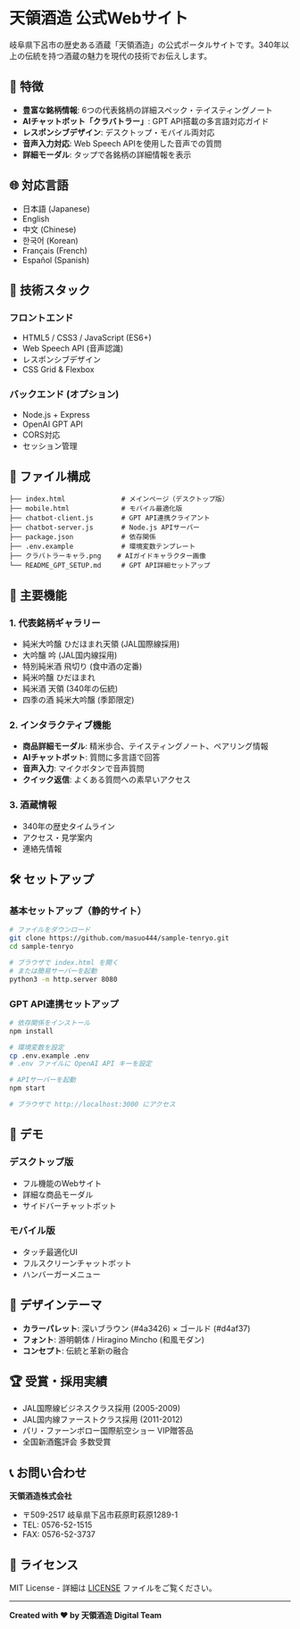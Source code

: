 # 天領酒造 公式Webサイト

岐阜県下呂市の歴史ある酒蔵「天領酒造」の公式ポータルサイトです。340年以上の伝統を持つ酒蔵の魅力を現代の技術でお伝えします。

## 🍶 特徴

- **豊富な銘柄情報**: 6つの代表銘柄の詳細スペック・テイスティングノート
- **AIチャットボット「クラバトラー」**: GPT API搭載の多言語対応ガイド
- **レスポンシブデザイン**: デスクトップ・モバイル両対応
- **音声入力対応**: Web Speech APIを使用した音声での質問
- **詳細モーダル**: タップで各銘柄の詳細情報を表示

## 🌐 対応言語

- 日本語 (Japanese)
- English
- 中文 (Chinese)
- 한국어 (Korean)  
- Français (French)
- Español (Spanish)

## 🚀 技術スタック

### フロントエンド
- HTML5 / CSS3 / JavaScript (ES6+)
- Web Speech API (音声認識)
- レスポンシブデザイン
- CSS Grid & Flexbox

### バックエンド (オプション)
- Node.js + Express
- OpenAI GPT API
- CORS対応
- セッション管理

## 📁 ファイル構成

```
├── index.html              # メインページ（デスクトップ版）
├── mobile.html             # モバイル最適化版
├── chatbot-client.js       # GPT API連携クライアント
├── chatbot-server.js       # Node.js APIサーバー
├── package.json            # 依存関係
├── .env.example            # 環境変数テンプレート
├── クラバトラーキャラ.png    # AIガイドキャラクター画像
└── README_GPT_SETUP.md     # GPT API詳細セットアップ
```

## 🎯 主要機能

### 1. 代表銘柄ギャラリー
- 純米大吟醸 ひだほまれ天領 (JAL国際線採用)
- 大吟醸 吟 (JAL国内線採用)
- 特別純米酒 飛切り (食中酒の定番)
- 純米吟醸 ひだほまれ
- 純米酒 天領 (340年の伝統)
- 四季の酒 純米大吟醸 (季節限定)

### 2. インタラクティブ機能
- **商品詳細モーダル**: 精米歩合、テイスティングノート、ペアリング情報
- **AIチャットボット**: 質問に多言語で回答
- **音声入力**: マイクボタンで音声質問
- **クイック返信**: よくある質問への素早いアクセス

### 3. 酒蔵情報
- 340年の歴史タイムライン
- アクセス・見学案内
- 連絡先情報

## 🛠️ セットアップ

### 基本セットアップ（静的サイト）
```bash
# ファイルをダウンロード
git clone https://github.com/masuo444/sample-tenryo.git
cd sample-tenryo

# ブラウザで index.html を開く
# または簡易サーバーを起動
python3 -m http.server 8080
```

### GPT API連携セットアップ
```bash
# 依存関係をインストール
npm install

# 環境変数を設定
cp .env.example .env
# .env ファイルに OpenAI API キーを設定

# APIサーバーを起動
npm start

# ブラウザで http://localhost:3000 にアクセス
```

## 📱 デモ

### デスクトップ版
- フル機能のWebサイト
- 詳細な商品モーダル
- サイドバーチャットボット

### モバイル版  
- タッチ最適化UI
- フルスクリーンチャットボット
- ハンバーガーメニュー

## 🎨 デザインテーマ

- **カラーパレット**: 深いブラウン (#4a3426) × ゴールド (#d4af37)
- **フォント**: 游明朝体 / Hiragino Mincho (和風モダン)
- **コンセプト**: 伝統と革新の融合

## 🏆 受賞・採用実績

- JAL国際線ビジネスクラス採用 (2005-2009)
- JAL国内線ファーストクラス採用 (2011-2012)  
- パリ・ファーンボロー国際航空ショー VIP贈答品
- 全国新酒鑑評会 多数受賞

## 📞 お問い合わせ

**天領酒造株式会社**
- 〒509-2517 岐阜県下呂市萩原町萩原1289-1
- TEL: 0576-52-1515
- FAX: 0576-52-3737

## 📄 ライセンス

MIT License - 詳細は [LICENSE](LICENSE) ファイルをご覧ください。

---

**Created with ❤️ by 天領酒造 Digital Team**